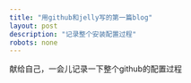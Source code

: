 ```yaml
---
title: "用github和jelly写的第一篇blog"
layout: post
description: "记录整个安装配置过程"
robots: none
---
```

献给自己，一会儿记录一下整个github的配置过程